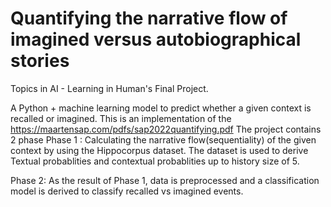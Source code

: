 # Quantifying the narrative flow of imagined versus autobiographical stories 

Topics in AI - Learning in Human's Final Project. 

A Python + machine learning model to predict whether a given context is recalled or imagined. This is an implementation of the https://maartensap.com/pdfs/sap2022quantifying.pdf
The project contains 2 phase 
Phase 1 : 
  Calculating the narrative flow(sequentiality) of the given context by using the Hippocorpus dataset. The dataset is used to derive Textual probablities and contextual probablities up to history size of 5. 

Phase 2: 
  As the result of Phase 1, data is preprocessed and a classification model is derived to classify recalled vs imagined events. 
